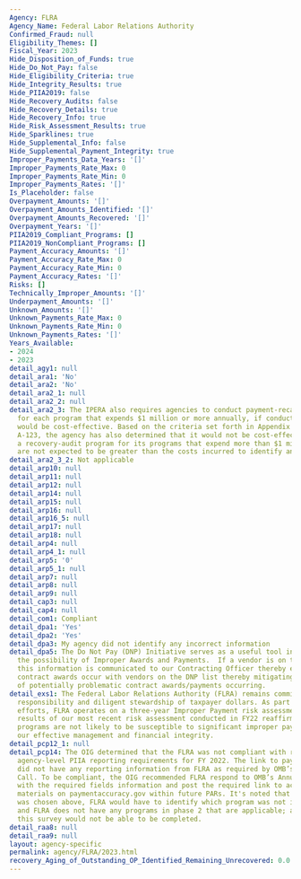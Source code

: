```yaml
---
Agency: FLRA
Agency_Name: Federal Labor Relations Authority
Confirmed_Fraud: null
Eligibility_Themes: []
Fiscal_Year: 2023
Hide_Disposition_of_Funds: true
Hide_Do_Not_Pay: false
Hide_Eligibility_Criteria: true
Hide_Integrity_Results: true
Hide_PIIA2019: false
Hide_Recovery_Audits: false
Hide_Recovery_Details: true
Hide_Recovery_Info: true
Hide_Risk_Assessment_Results: true
Hide_Sparklines: true
Hide_Supplemental_Info: false
Hide_Supplemental_Payment_Integrity: true
Improper_Payments_Data_Years: '[]'
Improper_Payments_Rate_Max: 0
Improper_Payments_Rate_Min: 0
Improper_Payments_Rates: '[]'
Is_Placeholder: false
Overpayment_Amounts: '[]'
Overpayment_Amounts_Identified: '[]'
Overpayment_Amounts_Recovered: '[]'
Overpayment_Years: '[]'
PIIA2019_Compliant_Programs: []
PIIA2019_NonCompliant_Programs: []
Payment_Accuracy_Amounts: '[]'
Payment_Accuracy_Rate_Max: 0
Payment_Accuracy_Rate_Min: 0
Payment_Accuracy_Rates: '[]'
Risks: []
Technically_Improper_Amounts: '[]'
Underpayment_Amounts: '[]'
Unknown_Amounts: '[]'
Unknown_Payments_Rate_Max: 0
Unknown_Payments_Rate_Min: 0
Unknown_Payments_Rates: '[]'
Years_Available:
- 2024
- 2023
detail_agy1: null
detail_ara1: 'No'
detail_ara2: 'No'
detail_ara2_1: null
detail_ara2_2: null
detail_ara2_3: The IPERA also requires agencies to conduct payment-recapture audits
  for each program that expends $1 million or more annually, if conducting such audits
  would be cost-effective. Based on the criteria set forth in Appendix C of OMB Circular
  A-123, the agency has also determined that it would not be cost-effective to establish
  a recovery-audit program for its programs that expend more than $1 million. Recoveries
  are not expected to be greater than the costs incurred to identify any overpayments.
detail_ara2_3_2: Not applicable
detail_arp10: null
detail_arp11: null
detail_arp12: null
detail_arp14: null
detail_arp15: null
detail_arp16: null
detail_arp16_5: null
detail_arp17: null
detail_arp18: null
detail_arp4: null
detail_arp4_1: null
detail_arp5: '0'
detail_arp5_1: null
detail_arp7: null
detail_arp8: null
detail_arp9: null
detail_cap3: null
detail_cap4: null
detail_com1: Compliant
detail_dpa1: 'Yes'
detail_dpa2: 'Yes'
detail_dpa3: My agency did not identify any incorrect information
detail_dpa5: The Do Not Pay (DNP) Initiative serves as a useful tool in mitigating
  the possibility of Improper Awards and Payments.  If a vendor is on the DNP list,
  this information is communicated to our Contracting Officer thereby ensuring no
  contract awards occur with vendors on the DNP list thereby mitigating the possibility
  of potentially problematic contract awards/payments occurring.
detail_exs1: The Federal Labor Relations Authority (FLRA) remains committed to fiscal
  responsibility and diligent stewardship of taxpayer dollars. As part of our ongoing
  efforts, FLRA operates on a three-year Improper Payment risk assessment cycle. The
  results of our most recent risk assessment conducted in FY22 reaffirmed that FLRA's
  programs are not likely to be susceptible to significant improper payments, demonstrating
  our effective management and financial integrity.
detail_pcp12_1: null
detail_pcp14: The OIG determined that the FLRA was not compliant with regard to the
  agency-level PIIA reporting requirements for FY 2022. The link to paymentaccuracy.gov
  did not have any reporting information from FLRA as required by OMB’s Annual Data
  Call. To be compliant, the OIG recommended FLRA respond to OMB’s Annual Data Call
  with the required fields information and post the required link to accompanying
  materials on paymentaccuracy.gov within future PARs. It's noted that if "Non-compliant"
  was chosen above, FLRA would have to identify which program was not in compliance
  and FLRA does not have any programs in phase 2 that are applicable; and therefore
  this survey would not be able to be completed.
detail_raa8: null
detail_raa9: null
layout: agency-specific
permalink: agency/FLRA/2023.html
recovery_Aging_of_Outstanding_OP_Identified_Remaining_Unrecovered: 0.0
---
```

